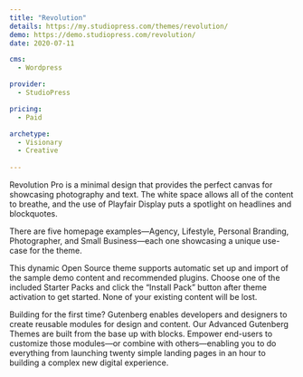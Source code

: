 ```yaml
---
title: "Revolution"
details: https://my.studiopress.com/themes/revolution/
demo: https://demo.studiopress.com/revolution/
date: 2020-07-11

cms: 
  - Wordpress

provider: 
  - StudioPress

pricing:
  - Paid

archetype:
  - Visionary
  - Creative
  
---
```


Revolution Pro is a minimal design that provides the perfect canvas for showcasing photography and text. The white space allows all of the content to breathe, and the use of Playfair Display puts a spotlight on headlines and blockquotes.

There are five homepage examples—Agency, Lifestyle, Personal Branding, Photographer, and Small Business—each one showcasing a unique use-case for the theme. 

This dynamic Open Source theme supports automatic set up and import of the sample demo content and recommended plugins. Choose one of the included Starter Packs and click the “Install Pack” button after theme activation to get started. None of your existing content will be lost.

Building for the first time? Gutenberg enables developers and designers to create reusable modules for design and content. Our Advanced Gutenberg Themes are built from the base up with blocks. Empower end-users to customize those modules—or combine with others—enabling you to do everything from launching twenty simple landing pages in an hour to building a complex new digital experience.
